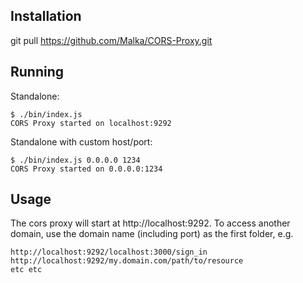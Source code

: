 ## Installation

git pull https://github.com/Malka/CORS-Proxy.git


## Running

Standalone:

    $ ./bin/index.js
    CORS Proxy started on localhost:9292

Standalone with custom host/port:

    $ ./bin/index.js 0.0.0.0 1234
    CORS Proxy started on 0.0.0.0:1234


## Usage

The cors proxy will start at http://localhost:9292. To access another domain, use the domain name (including port) as the first folder, e.g.

    http://localhost:9292/localhost:3000/sign_in
    http://localhost:9292/my.domain.com/path/to/resource
    etc etc
